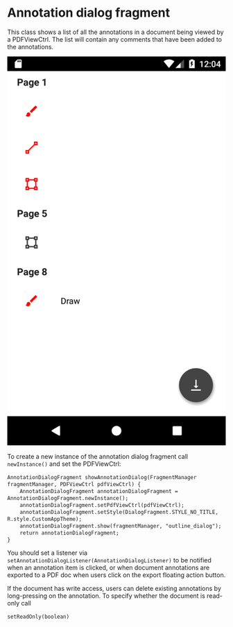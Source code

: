 # Annotation dialog fragment

This class shows a list of all the annotations in a document being viewed by a PDFViewCtrl. The list will contain any comments that have been added to the annotations.

![alt text](img/annotations.png "Annotation dialog fragment")

To create a new instance of the annotation dialog fragment call `newInstance()` and set the PDFViewCtrl: 
```android
AnnotationDialogFragment showAnnotationDialog(FragmentManager fragmentManager, PDFViewCtrl pdfViewCtrl) {
    AnnotationDialogFragment annotationDialogFragment = AnnotationDialogFragment.newInstance();
    annotationDialogFragment.setPdfViewCtrl(pdfViewCtrl);
    annotationDialogFragment.setStyle(DialogFragment.STYLE_NO_TITLE, R.style.CustomAppTheme);
    annotationDialogFragment.show(fragmentManager, "outline_dialog");
    return annotationDialogFragment;
}
```

You should set a listener via `setAnnotationDialogListener(AnnotationDialogListener)` to be notified when an annotation item is clicked, or when document annotations are exported to a PDF doc when users click on the export floating action button.

If the document has write access, users can delete existing annotations by long-pressing on the annotation. To specify whether the document is read-only call 
```android
setReadOnly(boolean)
```
